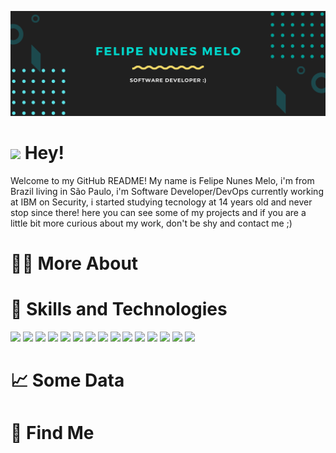 [![Header](https://github.com/felipemelonunes09/felipemelonunes09/blob/main/assets/presentation-header.png "Header")](https://github.com/felipemelonunes09/felipemelonunes09/blob/main/assets/img-header.jpg)

# <img src="https://raw.githubusercontent.com/MartinHeinz/MartinHeinz/master/wave.gif" width="30px"> Hey!
Welcome to my GitHub README! My name is Felipe Nunes Melo, i'm from Brazil living in São Paulo, i'm Software Developer/DevOps currently working at IBM on Security, i started studying tecnology at 14 years old and never stop since there! here you can see some of my projects and if you are a little bit more curious about my work, don't be shy and contact me ;)

# 💁‍♂️ More About

# 🔧 Skills and Technologies 
![](https://img.shields.io/badge/Code-Python-informational?style=flat&logo=python&logoColor=white&color=BD2A95)
![](https://img.shields.io/badge/Code-JavaScript-informational?style=flat&logo=javascript&logoColor=white&color=BD2A95)
![](https://img.shields.io/badge/Code-Java-informational?style=flat&logo=java&logoColor=white&color=BD2A95)
![](https://img.shields.io/badge/Code-Typescript-informational?style=flat&logo=typescript&logoColor=white&color=BD2A95)
![](https://img.shields.io/badge/Code-CSharp-informational?style=flat&logo=csharp&logoColor=white&color=BD2A95)
![](https://img.shields.io/badge/Code-NodeJs-informational?style=flat&logo=node&logoColor=white&color=BD2A95)
![](https://img.shields.io/badge/Framework-AspNet-informational?style=flat&logo=aspnet&logoColor=white&color=BD2A95)
![](https://img.shields.io/badge/Framework-Vue-informational?style=flat&logo=vue.js&logoColor=white&color=FFD538)
![](https://img.shields.io/badge/Framework-Angular-informational?style=flat&logo=angular&logoColor=white&color=FFD538)
![](https://img.shields.io/badge/Framework-Ionic-informational?style=flat&logo=ionic&logoColor=white&color=FFD538)
![](https://img.shields.io/badge/Tools-SQLServer-informational?style=flat&logo=sqlserver&logoColor=white&color=2bbc8a)
![](https://img.shields.io/badge/Tools-MongoDB-informational?style=flat&logo=mongodb&logoColor=white&color=2bbc8a)
![](https://img.shields.io/badge/Tools-PostgreSQL-informational?style=flat&logo=postgresql&logoColor=white&color=2bbc8a)
![](https://img.shields.io/badge/Tools-Docker-informational?style=flat&logo=docker&logoColor=white&color=2bbc8a)
![](https://img.shields.io/badge/Cloud-Digital_Ocean-informational?style=flat&logo=digitalocean&logoColor=white&color=2bbc8a)

# 📈 Some Data 

# 🔎 Find Me


 

<!--
**felipemelonunes09/felipemelonunes09** is a ✨ _special_ ✨ repository because its `README.md` (this file) appears on your GitHub profile.

Here are some ideas to get you started:

- 🔭 I’m currently working on ...
- 🌱 I’m currently learning ...
- 👯 I’m looking to collaborate on ...
- 🤔 I’m looking for help with ...
- 💬 Ask me about ...
- 📫 How to reach me: ...
- 😄 Pronouns: ...
- ⚡ Fun fact: ...
-->
